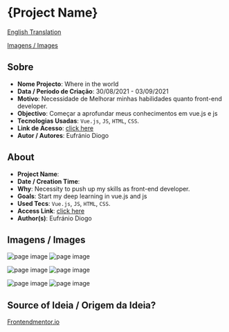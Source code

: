# {Project Name}


[English Translation](#english)

[Imagens / Images](#images)

## Sobre

- **Nome Projecto**: Where in the world
- **Data / Período de Criação**: 30/08/2021 - 03/09/2021
- **Motivo**: Necessidade de Melhorar minhas habilidades quanto front-end developer.
- **Objectivo**: Começar a aprofundar meus conhecimentos em vue.js e js
- **Tecnologias Usadas**: `Vue.js`, `JS`, `HTML`, `CSS`.
- **Link de Acesso**: [click here](www.eufraniodiogo.github.io/where-in-the-world)
- **Autor / Autores**: Eufránio Diogo



<h2 id="english">About</h2>

- **Project Name**: 
- **Date / Creation Time**: 
- **Why**: Necessity to push up my skills as front-end developer.
- **Goals**: Start my deep learning in vue.js and js
- **Used Tecs**: `Vue.js`, `JS`, `HTML`, `CSS`.
- **Access Link**: [click here](www.eufraniodiogo.github.io/where-in-the-world)
- **Author(s)**: Eufránio Diogo

<h2 id="images">Imagens / Images</h2>

![page image](IMAGES/Screenshot%202021-09-03%20at%2008-53-28%20Contry%20Info%20Web.png)
![page image](IMAGES/Screenshot%202021-09-03%20at%2008-46-07%20Contry%20Info%20Web.png)

![page image](IMAGES/Screenshot%202021-09-03%20at%2008-45-08%20Country%20Apresentation.png)
![page image](IMAGES/Screenshot%202021-09-03%20at%2008-45-29%20Country%20Apresentation.png)


![page image](IMAGES/Screen%20Shot%202021-09-03%20at%2008.50.58.png)
![page image](IMAGES/Screen%20Shot%202021-09-03%20at%2008.51.24.png)




## Source of Ideia / Origem da Ideia?
[Frontendmentor.io](https://www.frontendmentor.io)
